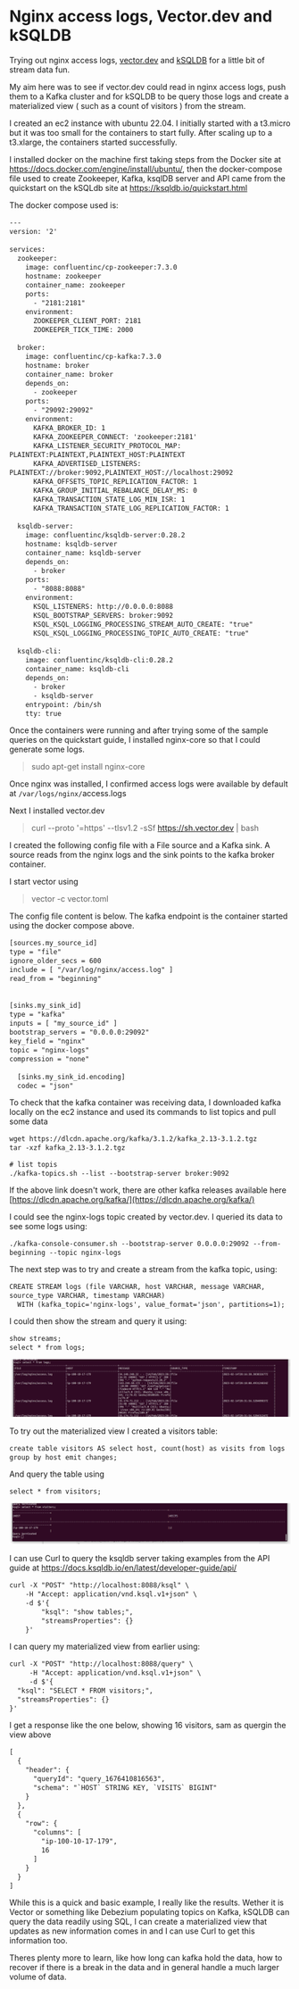 # Nginx access logs, Vector.dev and kSQLDB

Trying out nginx access logs, [vector.dev](https://vector.dev/) and [kSQLDB](https://ksqldb.io/) for a little bit of stream data fun.

My aim here was to see if vector.dev could read in nginx access logs, push them to a Kafka cluster and for kSQLDB to be query those logs and create a materialized view ( such as a count of visitors ) from the stream.

I created an ec2 instance with ubuntu 22.04. I initially started with a t3.micro but it was too small for the containers to start fully. After scaling up to a t3.xlarge, the containers started successfully.

I installed docker on the machine first taking steps from the Docker site at https://docs.docker.com/engine/install/ubuntu/, then the docker-compose file used to create Zookeeper, Kafka, ksqlDB server and API came from the quickstart on the kSQLdb site at https://ksqldb.io/quickstart.html

The docker compose used is:

```
---
version: '2'

services:
  zookeeper:
    image: confluentinc/cp-zookeeper:7.3.0
    hostname: zookeeper
    container_name: zookeeper
    ports:
      - "2181:2181"
    environment:
      ZOOKEEPER_CLIENT_PORT: 2181
      ZOOKEEPER_TICK_TIME: 2000

  broker:
    image: confluentinc/cp-kafka:7.3.0
    hostname: broker
    container_name: broker
    depends_on:
      - zookeeper
    ports:
      - "29092:29092"
    environment:
      KAFKA_BROKER_ID: 1
      KAFKA_ZOOKEEPER_CONNECT: 'zookeeper:2181'
      KAFKA_LISTENER_SECURITY_PROTOCOL_MAP: PLAINTEXT:PLAINTEXT,PLAINTEXT_HOST:PLAINTEXT
      KAFKA_ADVERTISED_LISTENERS: PLAINTEXT://broker:9092,PLAINTEXT_HOST://localhost:29092
      KAFKA_OFFSETS_TOPIC_REPLICATION_FACTOR: 1
      KAFKA_GROUP_INITIAL_REBALANCE_DELAY_MS: 0
      KAFKA_TRANSACTION_STATE_LOG_MIN_ISR: 1
      KAFKA_TRANSACTION_STATE_LOG_REPLICATION_FACTOR: 1

  ksqldb-server:
    image: confluentinc/ksqldb-server:0.28.2
    hostname: ksqldb-server
    container_name: ksqldb-server
    depends_on:
      - broker
    ports:
      - "8088:8088"
    environment:
      KSQL_LISTENERS: http://0.0.0.0:8088
      KSQL_BOOTSTRAP_SERVERS: broker:9092
      KSQL_KSQL_LOGGING_PROCESSING_STREAM_AUTO_CREATE: "true"
      KSQL_KSQL_LOGGING_PROCESSING_TOPIC_AUTO_CREATE: "true"

  ksqldb-cli:
    image: confluentinc/ksqldb-cli:0.28.2
    container_name: ksqldb-cli
    depends_on:
      - broker
      - ksqldb-server
    entrypoint: /bin/sh
    tty: true
```

Once the containers were running and after trying some of the sample queries on the quickstart guide, I installed nginx-core so that I could generate some logs.

> sudo apt-get install nginx-core

Once nginx was installed, I confirmed access logs were available by default at `/var/logs/nginx/`access.logs

Next I installed vector.dev

> curl --proto '=https' --tlsv1.2 -sSf https://sh.vector.dev | bash

I created the following config file with a File source and a Kafka sink. A source reads from the nginx logs and the sink points to the kafka broker container.

I start vector using

> vector -c vector.toml

The config file content is below. The kafka endpoint is the container started using the docker compose above.

```
[sources.my_source_id]
type = "file"
ignore_older_secs = 600
include = [ "/var/log/nginx/access.log" ]
read_from = "beginning"


[sinks.my_sink_id]
type = "kafka"
inputs = [ "my_source_id" ]
bootstrap_servers = "0.0.0.0:29092"
key_field = "nginx"
topic = "nginx-logs"
compression = "none"

  [sinks.my_sink_id.encoding]
  codec = "json"
```

To check that the kafka container was receiving data, I downloaded kafka locally on the ec2 instance and used its commands to list topics and pull some data

```
wget https://dlcdn.apache.org/kafka/3.1.2/kafka_2.13-3.1.2.tgz
tar -xzf kafka_2.13-3.1.2.tgz
```

```
# list topis
./kafka-topics.sh --list --bootstrap-server broker:9092
```

If the above link doesn't work, there are other kafka releases available here [https://dlcdn.apache.org/kafka/](https://dlcdn.apache.org/kafka/)

I could see the nginx-logs topic created by vector.dev. I queried its data to see some logs using:

```
./kafka-console-consumer.sh --bootstrap-server 0.0.0.0:29092 --from-beginning --topic nginx-logs
```

The next step was to try and create a stream from the kafka topic, using:

```
CREATE STREAM logs (file VARCHAR, host VARCHAR, message VARCHAR, source_type VARCHAR, timestamp VARCHAR)
  WITH (kafka_topic='nginx-logs', value_format='json', partitions=1);
```

I could then show the stream and query it using:

```
show streams;
select * from logs;
```

![query ksqldb stream](https://github.com/gordonmurray/nginx_vector_ksqldb/blob/main/files/ksqldb_select_stream_logs.png?raw=true)

To try out the materialized view I created a visitors table:

```
create table visitors AS select host, count(host) as visits from logs group by host emit changes;
```

And query the table using

```
select * from visitors;
```

![query ksqldb materialized view](https://github.com/gordonmurray/nginx_vector_ksqldb/blob/main/files/ksqldb_select_materialized_view.png?raw=true)

I can use Curl to query the ksqldb server taking examples from the API guide at https://docs.ksqldb.io/en/latest/developer-guide/api/


```
curl -X "POST" "http://localhost:8088/ksql" \
    -H "Accept: application/vnd.ksql.v1+json" \
    -d $'{
        "ksql": "show tables;",
        "streamsProperties": {}
    }'
```

I can query my materialized view from earlier using:

```
curl -X "POST" "http://localhost:8088/query" \
     -H "Accept: application/vnd.ksql.v1+json" \
     -d $'{
  "ksql": "SELECT * FROM visitors;",
  "streamsProperties": {}
}'
```

I get a response like the one below, showing 16 visitors, sam as quergin the view above

```
[
  {
    "header": {
      "queryId": "query_1676410816563",
      "schema": "`HOST` STRING KEY, `VISITS` BIGINT"
    }
  },
  {
    "row": {
      "columns": [
        "ip-100-10-17-179",
        16
      ]
    }
  }
]
```

While this is a quick and basic example, I really like the results.  Wether it is Vector or something like Debezium populating topics on Kafka, kSQLDB can query the data readily using SQL, I can create a materialized view that updates as new information comes in and I can use Curl to get this information too.

Theres plenty more to learn, like how long can kafka hold the data, how to recover if there is a break in the data and in general handle a much larger volume of data.
